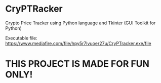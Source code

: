# CryPTRacker
Crypto Price Tracker using Python language and Tkinter (GUI Toolkit for Python)

Executable file: https://www.mediafire.com/file/hpy5r7lvuoer27u/CryPTracker.exe/file
# THIS PROJECT IS MADE FOR FUN ONLY!

